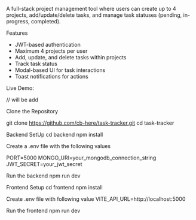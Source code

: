 A full-stack project management tool where users can create up to 4 projects, add/update/delete tasks, and manage task statuses (pending, in-progress, completed).

Features

- JWT-based authentication
- Maximum 4 projects per user
- Add, update, and delete tasks within projects
- Track task status
- Modal-based UI for task interactions
- Toast notifications for actions



Live Demo: 

// will be add


 Clone the Repository


git clone https://github.com/cb-here/task-tracker.git
cd task-tracker

Backend SetUp
cd backend 
npm install 

Create a .env file with the following values

PORT=5000
MONGO_URI=your_mongodb_connection_string
JWT_SECRET=your_jwt_secret

Run the backend 
npm run dev 

Frontend Setup
cd frontend
npm install

Create .env file with following value
VITE_API_URL=http://localhost:5000

Run the frontend
npm run dev